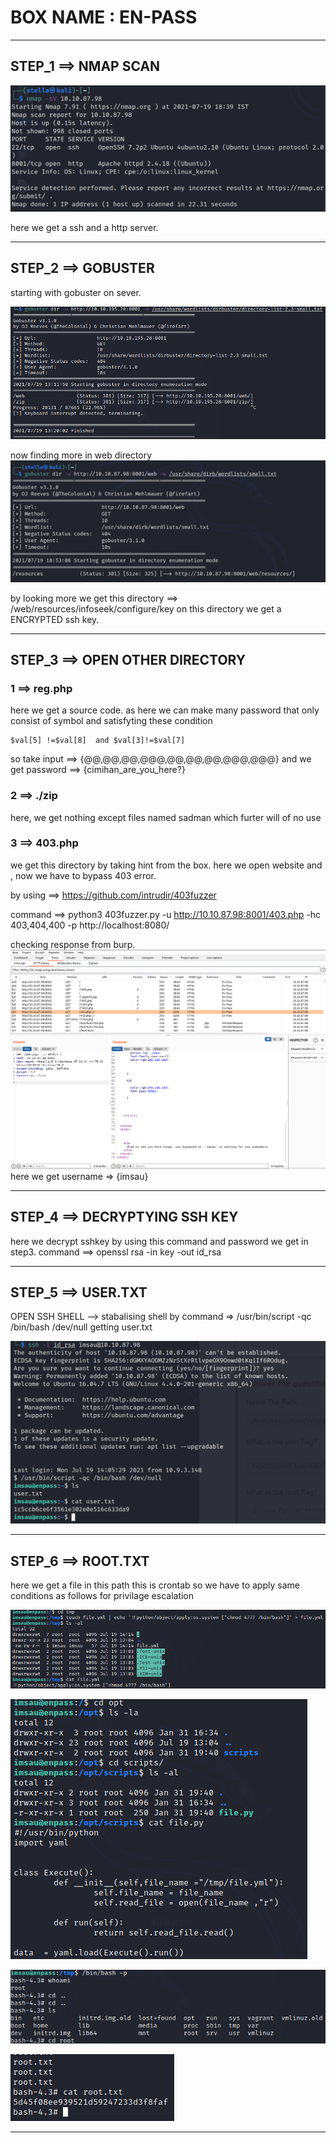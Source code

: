 # BOX NAME : EN-PASS
-------------------------------------------
## STEP_1 ==> NMAP SCAN

![](https://github.com/bitcriminals/bitcriminals.github.io/blob/main/images/otaku_/en-pass_nmap.png)

here we get a ssh and a http server.

-------------------------------------------
## STEP_2 ==> GOBUSTER

starting with gobuster on sever.

![](https://github.com/bitcriminals/bitcriminals.github.io/blob/main/images/otaku_/enpass_gobuster.png)

now finding more in web directory
![](https://github.com/bitcriminals/bitcriminals.github.io/blob/main/images/otaku_/enpass_gobuster_1.png)

by looking more we get this directory ==> /web/resources/infoseek/configure/key
on this directory we get a ENCRYPTED ssh key.

------------------------------------------------------------
## STEP_3 ==> OPEN OTHER DIRECTORY

### 1 ==> reg.php
here we get a source code.
as here we can make many password that only consist of symbol and satisfyting these condition
```strlen($val[0]) == 2) and (strlen($val[8]) ==  3 )
$val[5] !=$val[8]  and $val[3]!=$val[7]
```
so take input ==>  {@@,@@,@@,@@@,@@,@@,@@,@@@,@@@}
and we get password ==> {cimihan_are_you_here?}

### 2 ==> ./zip
here, we get nothing except files named sadman which furter will of no use

### 3 ==> 403.php
we get this directory by taking hint from the box.
here we open website and , now we have to bypass 403 error.

by using ==> https://github.com/intrudir/403fuzzer

command ==> python3 403fuzzer.py -u http://10.10.87.98:8001/403.php -hc 403,404,400 -p http://localhost:8080/

checking response from burp.
![](https://github.com/bitcriminals/bitcriminals.github.io/blob/main/images/otaku_/enpass_burp.jpg)
here we get username => {imsau}

---------------------------------------------------------------
## STEP_4 ==> DECRYPTYING SSH KEY
here we decrypt sshkey by using this command and password we get in step3.
command ==> openssl rsa -in key -out id_rsa

----------------------------------------------------------------
## STEP_5 ==> USER.TXT
OPEN SSH SHELL --> 
stabalising shell by command => /usr/bin/script -qc /bin/bash /dev/null
getting user.txt

![](https://github.com/bitcriminals/bitcriminals.github.io/blob/main/images/otaku_/user_flag.png)

----------------------------------------------------------------
## STEP_6 ==> ROOT.TXT
here we get a file in this path
this is crontab so we have to apply same conditions as follows for privilage escalation

![](https://github.com/bitcriminals/bitcriminals.github.io/blob/main/images/otaku_/enpass_root1.png)

![](https://github.com/bitcriminals/bitcriminals.github.io/blob/main/images/otaku_/enpass_root2.png)

![](https://github.com/bitcriminals/bitcriminals.github.io/blob/main/images/otaku_/enpass_root3.png)

![](https://github.com/bitcriminals/bitcriminals.github.io/blob/main/images/otaku_/enpass_root4.png)

------------------------------------------------------------------
